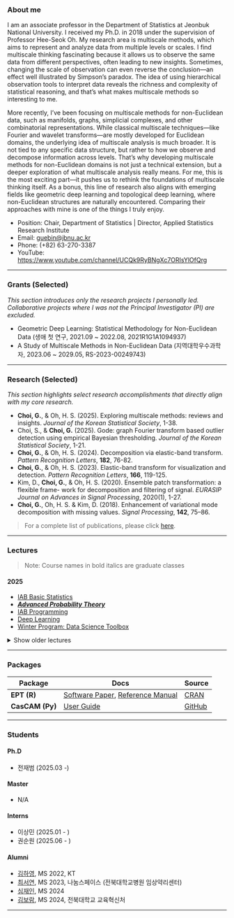 ### About me

I am an associate professor in the Department of Statistics at Jeonbuk National University. I received my Ph.D. in 2018 under the supervision of Professor Hee-Seok Oh. My research area is multiscale methods, which aims to represent and analyze data from multiple levels or scales. I find multiscale thinking fascinating because it allows us to observe the same data from different perspectives, often leading to new insights. Sometimes, changing the scale of observation can even reverse the conclusion—an effect well illustrated by Simpson’s paradox. The idea of using hierarchical observation tools to interpret data reveals the richness and complexity of statistical reasoning, and that’s what makes multiscale methods so interesting to me.

More recently, I’ve been focusing on multiscale methods for non-Euclidean data, such as manifolds, graphs, simplicial complexes, and other combinatorial representations. While classical multiscale techniques—like Fourier and wavelet transforms—are mostly developed for Euclidean domains, the underlying idea of multiscale analysis is much broader. It is not tied to any specific data structure, but rather to how we observe and decompose information across levels. That’s why developing multiscale methods for non-Euclidean domains is not just a technical extension, but a deeper exploration of what multiscale analysis really means. For me, this is the most exciting part—it pushes us to rethink the foundations of multiscale thinking itself. As a bonus, this line of research also aligns with emerging fields like geometric deep learning and topological deep learning, where non-Euclidean structures are naturally encountered. Comparing their approaches with mine is one of the things I truly enjoy.


- Position: Chair, Department of Statistics | Director, Applied Statistics Research Institute
- Email: guebin@jbnu.ac.kr
- Phone: (+82) 63-270-3387
- YouTube: https://www.youtube.com/channel/UCQk9RyBNgXc7ORIsYlOfQrg

---

### Grants (Selected)

*This section introduces only the research projects I personally led. Collaborative projects where I was not the Principal Investigator (PI) are excluded.*

- Geometric Deep Learning: Statistical Methodology for Non-Euclidean Data (생애 첫 연구, 2021.09 ~ 2022.08, 2021R1G1A1094937)
- A Study of Multiscale Methods in Non-Euclidean Data (지역대학우수과학자, 2023.06 ~ 2029.05, RS-2023-00249743)

---

### Research (Selected)

*This section highlights select research accomplishments that directly align with my core research.*

- **Choi, G.**, & Oh, H. S. (2025). Exploring multiscale methods: reviews and insights. *Journal of the Korean Statistical Society*, 1-38.
- Choi, S., & **Choi, G.** (2025). Gode: graph Fourier transform based outlier detection using empirical Bayesian thresholding. *Journal of the Korean Statistical Society*, 1-21.  
- **Choi, G.**, & Oh, H. S. (2024). Decomposition via elastic-band transform. *Pattern Recognition Letters*, **182**, 76-82.
- **Choi, G.**, & Oh, H. S. (2023). Elastic-band transform for visualization and detection. *Pattern Recognition Letters*, **166**, 119-125.
- Kim, D., **Choi, G.**, & Oh, H. S. (2020). Ensemble patch transformation: a flexible frame- work for decomposition and filtering of signal. *EURASIP Journal on Advances in Signal Processing*, 2020(1), 1-27.
- **Choi, G.**, Oh, H. S. & Kim, D. (2018). Enhancement of variational mode decomposition with missing values. *Signal Processing*, **142**, 75–86.

> For a complete list of publications, please click [here](https://scholar.google.com/citations?user=0Y1bz9wAAAAJ&hl=ko&oi=sra).

---
### Lectures

> Note: Course names in bold italics are graduate classes

#### 2025

- [IAB Basic Statistics ](https://guebin.github.io/IAB-BS2025/) 
- [***Advanced Probability Theory***](https://guebin.github.io/AP2025/)
- [IAB Programming](https://guebin.github.io/IAB-PR2025/) 
- [Deep Learning](https://guebin.github.io/DL2025/)
- [Winter Program: Data Science Toolbox](https://guebin.github.io/DSTBX2025/)


<details>
<summary>Show older lectures</summary>

  #### 2024 

- [Statistics Seminar](https://guebin.github.io/SS2024/)
- [Machine Learning in Practice](https://guebin.github.io/MP2024/)
- [Python Programming](https://guebin.github.io/PP2024/)
- [Statistical Computing](https://guebin.github.io/SC2024/)
- [Deep Learning](https://guebin.github.io/DL2024/)
- [Winter Program: Statistical Data Analysis using Python](https://guebin.github.io/PP2024WIN)
- [Winter Program: Data Science Toolbox](https://guebin.github.io/DSTBX2024/)

#### 2023 

- [***Special Topics in Big Data Analysis***](https://guebin.github.io/STBDA2023/)
- [Machine Learning in Practice](https://guebin.github.io/MP2023/)
- [Data Visualization](https://guebin.github.io/DV2023/)
- [Short Lecture: Introduction to Reinforcement Learning](https://guebin.github.io/RL2023SL/)
- [Summer Program: Statistical Data Analysis using Python](https://guebin.github.io/PP2023SUM/)
- [***Advanced Probability Theory***](https://guebin.github.io/AP2023/)
- [Stochastic Processes](https://guebin.github.io/SP2023/)
- [Python Programming](https://guebin.github.io/PP2023/)
- [Winter Program: Statistical Data Analysis using Python](https://guebin.github.io/IP2023WIN/)

#### 2022 

- [***Special Topics in Machine Learning***](https://guebin.github.io/STML2022/)
- [Data Visualization](https://guebin.github.io/DV2022/)
- [Deep Learning](https://guebin.github.io/DL2022/)
- Summer Program: Reinforcement Learning 
- [***Special Topics in Big Data Analysis***](https://guebin.github.io/STBDA2022/)
- [Data Science](https://guebin.github.io/DS2022/)
- [Statistical Computing](https://guebin.github.io/SC2022/)
- [Introduction to Python](https://guebin.github.io/IP2022/)
- Winter Program: ADsP, Advanced Data analytics semi-Professional 
- [Winter Program: Introduction to Python](https://guebin.github.io/IP2022WIN/)

#### 2021 

- [***Special Topics in Data Visualization***](https://guebin.github.io/STDV2021/)
- [Big Data Analysis](https://guebin.github.io/BDA2021/)
- [Data Visualization](https://guebin.github.io/DV2021/)
- [Introduction to R](https://guebin.github.io/IR2021/)
- ***Special Topics in Statistical Computing*** 
- Data Science 
- Introduction to Python 

#### 2020 (Soongsil University)

- Mathematical Statistics 
- Time Series Analysis 

</details>

---

### Packages 

| Package | Docs | Source |
|---------|------|--------|
| **EPT (R)** | [Software Paper](https://www.sciencedirect.com/science/article/pii/S2352711021000492), [Reference Manual](https://cran.r-project.org/web/packages/EPT/EPT.pdf) | [CRAN](https://cran.r-project.org/src/contrib/EPT_0.7.6.tar.gz) |
| **CasCAM (Py)** | [User Guide](https://github.com/guebin/CasCAM/blob/main/README.md) | [GitHub](https://github.com/guebin/CasCAM) |
--- 

### Students

#### Ph.D 

- 전재범 (2025.03 -)

#### Master

- N/A

#### Interns

- 이상민 (2025.01 - )
- 권순원 (2025.06 - ) 

#### Alumni 

- [김하영](https://github.com/kimha02), MS 2022, KT
- [최서연](https://github.com/seoyeonc), MS 2023, 나눔스페이스 (전북대학교병원 임상약리센터)
- [심재인](https://github.com/simjaein), MS 2024
- [김보람](https://github.com/boram-coco), MS 2024, 전북대학교 교육혁신처


---

<!---
guebin/guebin is a ✨ special ✨ repository because its `README.md` (this file) appears on your GitHub profile.
You can click the Preview link to take a look at your changes.
--->
